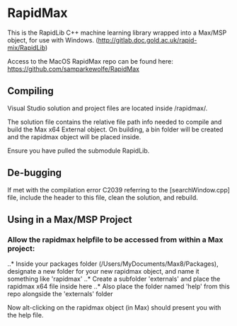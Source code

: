 # RapidMax

This is the RapidLib C++ machine learning library wrapped into a Max/MSP object, for use with Windows.
(http://gitlab.doc.gold.ac.uk/rapid-mix/RapidLib)

Access to the MacOS RapidMax repo can be found here:
https://github.com/samparkewolfe/RapidMax

## Compiling

Visual Studio solution and project files are located inside /rapidmax/.

The solution file contains the relative file path info needed to compile and build the Max x64 External object. On building, a bin folder will be created and the rapidmax object will be placed inside.

Ensure you have pulled the submodule RapidLib. 

## De-bugging

If met with the compilation error C2039 referring to the [searchWindow.cpp] file, include the <algorithm> header to this file, clean the solution, and rebuild. 
 
## Using in a Max/MSP Project

### Allow the rapidmax helpfile to be accessed from within a Max project:

..* Inside your packages folder (/Users/MyDocuments/Max8/Packages), designate a new folder for your new rapidmax object, and name it something like 'rapidmax'
..* Create a subfolder 'externals' and place the rapidmax x64 file inside here
..* Also place the folder named 'help' from this repo alongside the 'externals' folder

Now alt-clicking on the rapidmax object (in Max) should present you with the help file.